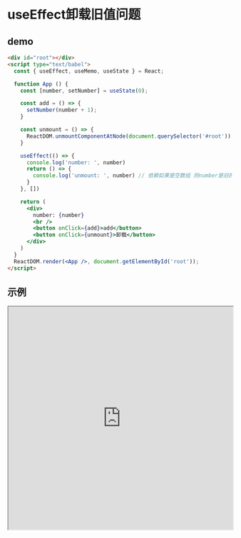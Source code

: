 # useEffect卸载旧值问题

## demo
```html
<div id="root"></div>
<script type="text/babel">
  const { useEffect, useMemo, useState } = React;

  function App () {
    const [number, setNumber] = useState(0);

    const add = () => {
      setNumber(number + 1);
    }

    const unmount = () => {
      ReactDOM.unmountComponentAtNode(document.querySelector('#root'))
    }

    useEffect(() => {
      console.log('number: ', number)
      return () => {
        console.log('unmount: ', number) // 依赖如果是空数组 则number是旧的值
      }
    }, [])

    return (
      <div>
        number: {number}
        <br />
        <button onClick={add}>add</button>
        <button onClick={unmount}>卸载</button>
      </div>
    )
  }
  ReactDOM.render(<App />, document.getElementById('root'));
</script>
```


## 示例
<iframe src="https://zhaoyifan.top/study/react/react-test/useEffect卸载旧值问题.html" width="100%" height="500px"></iframe>
